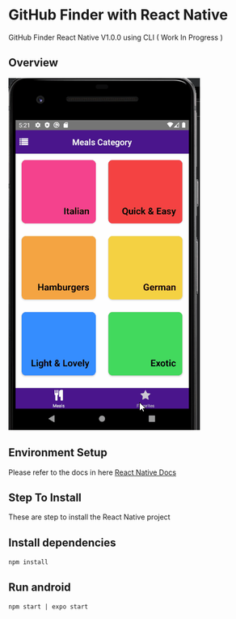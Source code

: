 # GitHub Finder with React Native

GitHub Finder React Native V1.0.0 using CLI ( Work In Progress )

## Overview

![Meals App OverView](./Meals.gif)

## Environment Setup

Please refer to the docs in here [React Native Docs](https://reactnative.dev/docs/environment-setup)

## Step To Install

These are step to install the React Native project

## Install dependencies

```
npm install
```

## Run android

```
npm start | expo start
```
